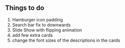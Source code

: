  Things to do
 -----------

    
1. Hamburger icon padding
2. Search bar fix to downwards
3. Slide Show with flipping animation
4. add few extra cards
5. change the font sizes of the descriptions in the cards 

   
